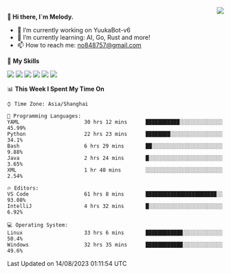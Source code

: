 <a href="#">
  <img align="right" src="https://github-readme-stats.vercel.app/api?username=melodyyuuka&count_private=true&show_icons=true" />
</a>

**👋 Hi there, I`m Melody.**

- 🔭 I’m currently working on YuukaBot-v6
- 🌱 I’m currently learning: AI, Go, Rust and more!
- 📫 How to reach me: no848757@gmail.com

🌟 **My Skills** 

![](https://img.shields.io/badge/-Python-3e74a2?style=flat-square&logo=Python&logoColor=fff)
![](https://img.shields.io/badge/-Java-007396?style=flat-square&logo=OpenJDK&logoColor=fff)
![](https://img.shields.io/badge/-Node.js-339933?style=flat-square&logo=Node.js&logoColor=fff)
![](https://img.shields.io/badge/-Git-f05032?style=flat-square&logo=git&logoColor=fff)
![](https://img.shields.io/badge/-PostgreSQL-4169e1?style=flat-square&logo=PostgreSQL&logoColor=fff)
![](https://img.shields.io/badge/-VSCode-007acc?style=flat-square&logo=Visual-Studio-Code&logoColor=fff)


<!--START_SECTION:waka-->
📊 **This Week I Spent My Time On** 

```text
⌚︎ Time Zone: Asia/Shanghai

💬 Programming Languages: 
YAML                     30 hrs 12 mins      ███████████░░░░░░░░░░░░░░   45.99% 
Python                   22 hrs 23 mins      ████████░░░░░░░░░░░░░░░░░   34.1% 
Bash                     6 hrs 29 mins       ██░░░░░░░░░░░░░░░░░░░░░░░   9.88% 
Java                     2 hrs 24 mins       █░░░░░░░░░░░░░░░░░░░░░░░░   3.65% 
XML                      1 hr 40 mins        ░░░░░░░░░░░░░░░░░░░░░░░░░   2.54%

🔥 Editors: 
VS Code                  61 hrs 8 mins       ███████████████████████░░   93.08% 
IntelliJ                 4 hrs 32 mins       █░░░░░░░░░░░░░░░░░░░░░░░░   6.92%

💻 Operating System: 
Linux                    33 hrs 6 mins       ████████████░░░░░░░░░░░░░   50.4% 
Windows                  32 hrs 35 mins      ████████████░░░░░░░░░░░░░   49.6%

```


 Last Updated on 14/08/2023 01:11:54 UTC
<!--END_SECTION:waka-->
